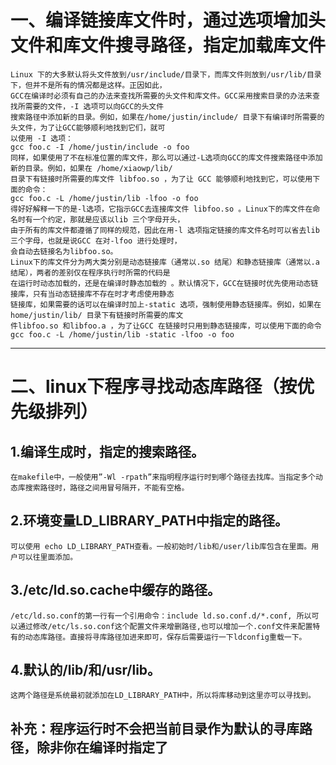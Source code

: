 
一、编译链接库文件时，通过选项增加头文件和库文件搜寻路径，指定加载库文件
===

    Linux 下的大多默认将头文件放到/usr/include/目录下，而库文件则放到/usr/lib/目录下，但并不是所有的情况都是这样。正因如此，  
    GCC在编译时必须有自己的办法来查找所需要的头文件和库文件。GCC采用搜索目录的办法来查找所需要的文件，-I 选项可以向GCC的头文件  
    搜索路径中添加新的目录。例如，如果在/home/justin/include/ 目录下有编译时所需要的头文件，为了让GCC能够顺利地找到它们，就可
    以使用 -I 选项：  
    gcc foo.c -I /home/justin/include -o foo  
    同样，如果使用了不在标准位置的库文件，那么可以通过-L选项向GCC的库文件搜索路径中添加新的目录。例如，如果在 /home/xiaowp/lib/
    目录下有链接时所需要的库文件 libfoo.so ，为了让 GCC 能够顺利地找到它，可以使用下面的命令：  
    gcc foo.c -L /home/justin/lib -lfoo -o foo  
    得好好解释一下的是-l选项，它指示GCC去连接库文件 libfoo.so 。Linux下的库文件在命名时有一个约定，那就是应该以lib 三个字母开头，  
    由于所有的库文件都遵循了同样的规范，因此在用-l 选项指定链接的库文件名时可以省去lib 三个字母，也就是说GCC 在对-lfoo 进行处理时，  
    会自动去链接名为libfoo.so。  
    Linux下的库文件分为两大类分别是动态链接库（通常以.so 结尾）和静态链接库（通常以.a 结尾），两者的差别仅在程序执行时所需的代码是  
    在运行时动态加载的，还是在编译时静态加载的 。默认情况下，GCC在链接时优先使用动态链接库，只有当动态链接库不存在时才考虑使用静态  
    链接库，如果需要的话可以在编译时加上-static 选项，强制使用静态链接库。例如，如果在home/justin/lib/ 目录下有链接时所需要的库文  
    件libfoo.so 和libfoo.a ，为了让GCC 在链接时只用到静态链接库，可以使用下面的命令  
    gcc foo.c -L /home/justin/lib -static -lfoo -o foo  

-------

二、linux下程序寻找动态库路径（按优先级排列）
===

1.编译生成时，指定的搜索路径。
---
    在makefile中，一般使用”-Wl -rpath”来指明程序运行时到哪个路径去找库。当指定多个动态库搜索路径时，路径之间用冒号隔开，不能有空格。

2.环境变量LD_LIBRARY_PATH中指定的路径。
---
    可以使用 echo LD_LIBRARY_PATH查看。一般初始时/lib和/user/lib库包含在里面。用户可以往里面添加。

3./etc/ld.so.cache中缓存的路径。
---
    /etc/ld.so.conf的第一行有一个引用命令：include ld.so.conf.d/*.conf, 所以可以通过修改/etc/ls.so.conf这个配置文件来增删路径,也可以增加一个.conf文件来配置特有的动态库路径。直接将寻库路径加进来即可，保存后需要运行一下ldconfig重载一下。

4.默认的/lib/和/usr/lib。
--
    这两个路径是系统最初就添加在LD_LIBRARY_PATH中，所以将库移动到这里亦可以寻找到。
  
补充：程序运行时不会把当前目录作为默认的寻库路径，除非你在编译时指定了
--
